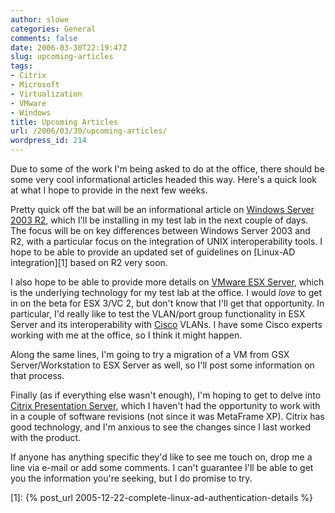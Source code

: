 ```yaml
---
author: slowe
categories: General
comments: false
date: 2006-03-30T22:19:47Z
slug: upcoming-articles
tags:
- Citrix
- Microsoft
- Virtualization
- VMware
- Windows
title: Upcoming Articles
url: /2006/03/30/upcoming-articles/
wordpress_id: 214
---
```


Due to some of the work I'm being asked to do at the office, there should be some very cool informational articles headed this way. Here's a quick look at what I hope to provide in the next few weeks.

Pretty quick off the bat will be an informational article on [Windows Server 2003 R2](http://www.microsoft.com/windowsserver2003/default.mspx), which I'll be installing in my test lab in the next couple of days. The focus will be on key differences between Windows Server 2003 and R2, with a particular focus on the integration of UNIX interoperability tools. I hope to be able to provide an updated set of guidelines on [Linux-AD integration][1] based on R2 very soon.

I also hope to be able to provide more details on [VMware ESX Server](http://www.vmware.com/products/esx/), which is the underlying technology for my test lab at the office. I would _love_ to get in on the beta for ESX 3/VC 2, but don't know that I'll get that opportunity. In particular, I'd really like to test the VLAN/port group functionality in ESX Server and its interoperability with [Cisco](http://www.cisco.com/) VLANs. I have some Cisco experts working with me at the office, so I think it might happen.

Along the same lines, I'm going to try a migration of a VM from GSX Server/Workstation to ESX Server as well, so I'll post some information on that process.

Finally (as if everything else wasn't enough), I'm hoping to get to delve into [Citrix Presentation Server](http://www.citrix.com/English/ps2/products/product.asp?contentID=186&ntref=PROHOME_ProductsBar), which I haven't had the opportunity to work with in a couple of software revisions (not since it was MetaFrame XP). Citrix has good technology, and I'm anxious to see the changes since I last worked with the product.

If anyone has anything specific they'd like to see me touch on, drop me a line via e-mail or add some comments. I can't guarantee I'll be able to get you the information you're seeking, but I do promise to try.

[1]: {% post_url 2005-12-22-complete-linux-ad-authentication-details %}